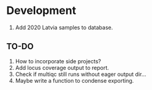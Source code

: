 # Development

1. Add 2020 Latvia samples to database.

## TO-DO

1. How to incorporate side projects?
1. Add locus coverage output to report.
1. Check if multiqc still runs without eager output dir...
1. Maybe write a function to condense exporting.
